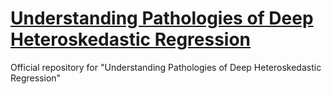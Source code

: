 
# [Understanding Pathologies of Deep Heteroskedastic Regression](https://arxiv.org/abs/2306.16717) 
Official repository for "Understanding Pathologies of Deep Heteroskedastic Regression"

